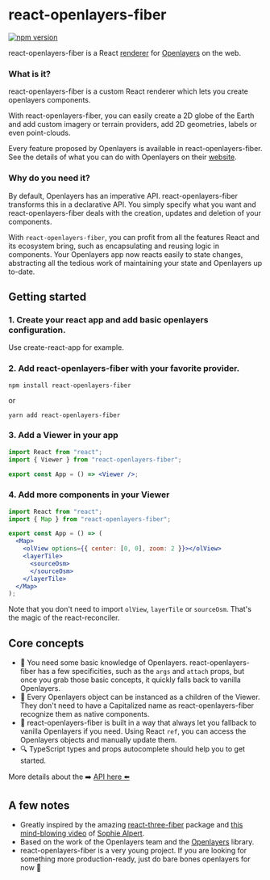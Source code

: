 # react-openlayers-fiber

[![npm version](https://badge.fury.io/js/react-openlayers-fiber.svg)](https://badge.fury.io/js/react-openlayers-fiber)

react-openlayers-fiber is a React <a href="https://reactjs.org/docs/codebase-overview.html#renderers">renderer</a> for <a href="https://openlayers.com/openlayersjs/">Openlayers</a> on the web.

### What is it?

react-openlayers-fiber is a custom React renderer which lets you create openlayers components.

With react-openlayers-fiber, you can easily create a 2D globe of the Earth and add custom imagery or terrain providers, add 2D geometries, labels or even point-clouds.

Every feature proposed by Openlayers is available in react-openlayers-fiber.
See the details of what you can do with Openlayers on their <a href="https://openlayers.com/openlayersjs/">website</a>.

### Why do you need it?

By default, Openlayers has an imperative API. react-openlayers-fiber transforms this in a declarative API. You simply specify what you want and react-openlayers-fiber deals with the creation, updates and deletion of your components.

With `react-openlayers-fiber`, you can profit from all the features React and its ecosystem bring, such as encapsulating and reusing logic in components. Your Openlayers app now reacts easily to state changes, abstracting all the tedious work of maintaining your state and Openlayers up to-date.

## Getting started

### 1. Create your react app and add basic openlayers configuration.

Use create-react-app for example.

### 2. Add react-openlayers-fiber with your favorite provider.

```shell
npm install react-openlayers-fiber
```

or

```shell
yarn add react-openlayers-fiber
```

### 3. Add a Viewer in your app

```jsx
import React from "react";
import { Viewer } from "react-openlayers-fiber";

export const App = () => <Viewer />;
```

### 4. Add more components in your Viewer

```jsx
import React from "react";
import { Map } from "react-openlayers-fiber";

export const App = () => (
  <Map>
    <olView options={{ center: [0, 0], zoom: 2 }}></olView>
    <layerTile>
      <sourceOsm>
      </sourceOsm>
    </layerTile>
  </Map>
);
```

Note that you don't need to import `olView`, `layerTile` or `sourceOsm`. That's the magic of the react-reconciler.

## Core concepts

- 📖 You need some basic knowledge of Openlayers. react-openlayers-fiber has a few specificities, such as the `args` and `attach` props, but once you grab those basic concepts, it quickly falls back to vanilla Openlayers.
- 🧩 Every Openlayers object can be instanced as a children of the Viewer. They don't need to have a Capitalized name as react-openlayers-fiber recognize them as native components.
- 🚪 react-openlayers-fiber is built in a way that always let you fallback to vanilla Openlayers if you need. Using React `ref`, you can access the Openlayers objects and manually update them.
- 🔍 TypeScript types and props autocomplete should help you to get started.

More details about the ➡️ <a href="./API.md">API here ⬅️</a>

## A few notes

- Greatly inspired by the amazing <a href="https://github.com/react-spring/react-three-fiber">react-three-fiber</a> package and <a href="https://www.youtube.com/watch?v=CGpMlWVcHok">this mind-blowing video</a> of <a href="https://twitter.com/sophiebits">Sophie Alpert</a>.
- Based on the work of the Openlayers team and the <a href="https://openlayers.org/">Openlayers</a> library.
- react-openlayers-fiber is a very young project. If you are looking for something more production-ready, just do bare bones openlayers for now 🤷
